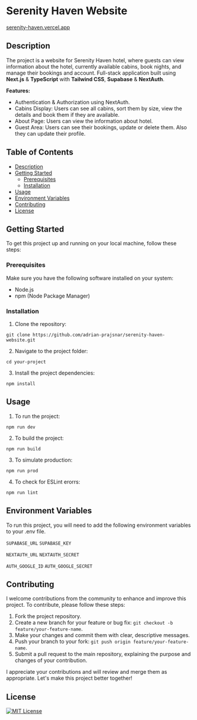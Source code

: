 # Serenity Haven Website

[serenity-haven.vercel.app](https://serenity-haven.vercel.app/)

## Description

The project is a website for Serenity Haven hotel, where guests can view information about the hotel, currently available cabins, book nights, and manage their bookings and account. Full-stack application built using **Next.js** & **TypeScript** with **Tailwind CSS**, **Supabase** & **NextAuth**.

**Features:**

- Authentication & Authorization using NextAuth.
- Cabins Display: Users can see all cabins, sort them by size, view the details and book them if they are available.
- About Page: Users can view the information about hotel.
- Guest Area: Users can see their bookings, update or delete them. Also they can update their profile.

## Table of Contents

- [Description](#description)
- [Getting Started](#getting-started)
  - [Prerequisites](#prerequisites)
  - [Installation](#installation)
- [Usage](#usage)
- [Environment Variables](#environment-variables)
- [Contributing](#contributing)
- [License](#license)

## Getting Started

To get this project up and running on your local machine, follow these steps:

### Prerequisites

Make sure you have the following software installed on your system:

- Node.js
- npm (Node Package Manager)

### Installation

1. Clone the repository:

```
git clone https://github.com/adrian-prajsnar/serenity-haven-website.git
```

2. Navigate to the project folder:

```
cd your-project
```

3. Install the project dependencies:

```
npm install
```

## Usage

1. To run the project:

```
npm run dev
```

2. To build the project:

```
npm run build
```

3. To simulate production:

```
npm run prod
```

4. To check for ESLint erorrs:

```
npm run lint
```

## Environment Variables

To run this project, you will need to add the following environment variables to your .env file.

`SUPABASE_URL`
`SUPABASE_KEY`

`NEXTAUTH_URL`
`NEXTAUTH_SECRET`

`AUTH_GOOGLE_ID`
`AUTH_GOOGLE_SECRET`

## Contributing

I welcome contributions from the community to enhance and improve this project. To contribute, please follow these steps:

1. Fork the project repository.
2. Create a new branch for your feature or bug fix: `git checkout -b feature/your-feature-name`.
3. Make your changes and commit them with clear, descriptive messages.
4. Push your branch to your fork: `git push origin feature/your-feature-name`.
5. Submit a pull request to the main repository, explaining the purpose and changes of your contribution.

I appreciate your contributions and will review and merge them as appropriate. Let's make this project better together!

## License

[![MIT License](https://img.shields.io/badge/License-MIT-green.svg)](https://choosealicense.com/licenses/mit/)
